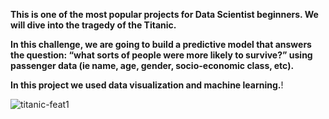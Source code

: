 **This is one of the most popular projects for Data Scientist beginners. We will dive into the tragedy of the Titanic.**

**In this challenge, we are going to build a predictive model that answers the question: “what sorts of people were more likely to survive?” using passenger data (ie name, age, gender, socio-economic class, etc).**

**In this project we used data visualization and machine learning.**!



![titanic-feat1](https://user-images.githubusercontent.com/73969654/152840154-3af3e3c7-8383-4d04-b947-a1a263632836.jpg)
